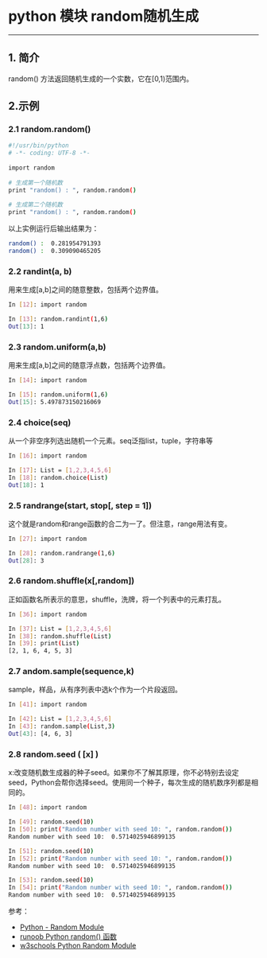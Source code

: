 #  python 模块 random随机生成





------------
## 1. 简介
random() 方法返回随机生成的一个实数，它在[0,1)范围内。

##  2.示例
###  2.1 random.random()
```bash
#!/usr/bin/python
# -*- coding: UTF-8 -*-
 
import random
 
# 生成第一个随机数
print "random() : ", random.random()
 
# 生成第二个随机数
print "random() : ", random.random()
```

以上实例运行后输出结果为：

```bash
random() :  0.281954791393
random() :  0.309090465205
```

### 2.2 randint(a, b)
用来生成[a,b]之间的随意整数，包括两个边界值。

```bash
In [12]: import random

In [13]: random.randint(1,6)
Out[13]: 1
```

### 2.3 random.uniform(a,b)
用来生成[a,b]之间的随意浮点数，包括两个边界值。

```bash
In [14]: import random

In [15]: random.uniform(1,6)
Out[15]: 5.497873150216069
```

### 2.4 choice(seq)
从一个非空序列选出随机一个元素。seq泛指list，tuple，字符串等

```bash
In [16]: import random

In [17]: List = [1,2,3,4,5,6]
In [18]: random.choice(List)
Out[18]: 1
```

### 2.5 randrange(start, stop[, step = 1])
这个就是random和range函数的合二为一了。但注意，range用法有变。

```bash
In [27]: import random

In [28]: random.randrange(1,6)
Out[28]: 3
```

### 2.6 random.shuffle(x[,random])
正如函数名所表示的意思，shuffle，洗牌，将一个列表中的元素打乱。

```bash
In [36]: import random

In [37]: List = [1,2,3,4,5,6]
In [38]: random.shuffle(List)
In [39]: print(List)
[2, 1, 6, 4, 5, 3]
```

### 2.7 andom.sample(sequence,k)
sample，样品，从有序列表中选k个作为一个片段返回。

```bash
In [41]: import random

In [42]: List = [1,2,3,4,5,6]
In [43]: random.sample(List,3)
Out[43]: [4, 6, 3]
```

### 2.8 random.seed ( [x] )
x:改变随机数生成器的种子seed。如果你不了解其原理，你不必特别去设定seed，Python会帮你选择seed。使用同一个种子，每次生成的随机数序列都是相同的。

```bash
In [48]: import random

In [49]: random.seed(10)
In [50]: print("Random number with seed 10: ", random.random())
Random number with seed 10:  0.5714025946899135

In [51]: random.seed(10)
In [52]: print("Random number with seed 10: ", random.random())
Random number with seed 10:  0.5714025946899135

In [53]: random.seed(10)
In [54]: print("Random number with seed 10: ", random.random())
Random number with seed 10:  0.5714025946899135
```
参考：

 - [Python - Random Module](https://www.tutorialsteacher.com/python/random-module)
 - [runoob Python random() 函数](https://www.runoob.com/python/func-number-random.html)
 - [w3schools Python Random Module](https://www.w3schools.com/python/module_random.asp)


